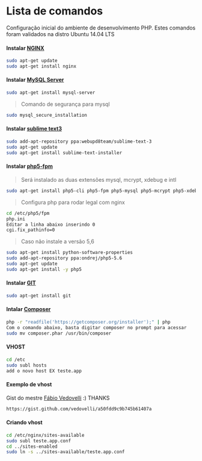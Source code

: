 # Lista de comandos

Configuração inicial do ambiente de desenvolvimento PHP.
Estes comandos foram validados na distro Ubuntu 14.04 LTS

#### Instalar [NGINX](https://www.nginx.com/)
```sh
sudo apt-get update
sudo apt-get install nginx
```

#### Instalar [MySQL Server](https://www.mysql.com/)

```sh
sudo apt-get install mysql-server
```

> Comando de segurança para mysql

```sh
sudo mysql_secure_installation
```

#### Instalar [sublime text3](http://www.sublimetext.com/3)

```sh
sudo add-apt-repository ppa:webupd8team/sublime-text-3
sudo apt-get update
sudo apt-get install sublime-text-installer
```

#### Instalar [php5-fpm](http://www.php.net/)

> Será instalado as duas extensões mysql, mcrypt, xdebug e intl

```sh
sudo apt-get install php5-cli php5-fpm php5-mysql php5-mcrypt php5-xdebug php5-intl
```

> Configura php para rodar legal com nginx

```sh
cd /etc/php5/fpm
php.ini
Editar a linha abaixo inserindo 0
cgi.fix_pathinfo=0
```

> Caso não instale a versão 5,6

```sh
sudo apt-get install python-software-properties 
sudo add-apt-repository ppa:ondrej/php5-5.6 
sudo apt-get update 
sudo apt-get install -y php5
```

#### Instalar [GIT](https://git-scm.com/)

```sh
sudo apt-get install git
```

#### Intalar [Composer](https://getcomposer.org/)

```sh
php -r "readfile('https://getcomposer.org/installer');" | php
Com o comando abaixo, basta digitar composer no prompt para acessar
sudo mv composer.phar /usr/bin/composer
```

#### VHOST

```sh
cd /etc
sudo subl hosts
add o novo host EX teste.app
```

#### Exemplo de vhost

Gist do mestre [Fábio Vedovelli](https://github.com/vedovelli) :) THANKS
```sh
https://gist.github.com/vedovelli/a50fdd9c9b745b61407a
```

#### Criando vhost

```sh
cd /etc/nginx/sites-available
sudo subl teste.app.conf
cd ../sites-enabled
sudo ln -s ../sites-available/teste.app.conf
```
